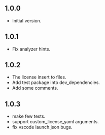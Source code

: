 ## 1.0.0

- Initial version.

## 1.0.1

- Fix analyzer hints.

## 1.0.2

- The license insert to files.
- Add test package into dev_dependencies.
- Add some comments.

## 1.0.3

- make few tests.
- support custom_license_yaml arguments.
- fix vscode launch.json bugs.